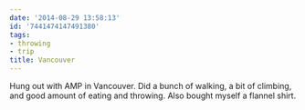 ```yaml
---
date: '2014-08-29 13:58:13'
id: '7441474147491380'
tags:
- throwing
- trip
title: Vancouver
---
```


Hung out with AMP in Vancouver. Did a bunch of walking, a bit of climbing, and good amount of eating and throwing. Also bought myself a flannel shirt. 
